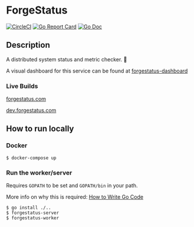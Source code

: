 # ForgeStatus

[![CircleCI](https://circleci.com/gh/chrisstowe/forgestatus.svg?style=svg)](https://circleci.com/gh/chrisstowe/forgestatus) [![Go Report Card](https://goreportcard.com/badge/github.com/chrisstowe/forgestatus)](https://goreportcard.com/report/github.com/chrisstowe/forgestatus) [![Go Doc](https://img.shields.io/badge/godoc-reference-blue.svg?style=flat-square)](http://godoc.org/github.com/chrisstowe/forgestatus)

## Description

A distributed system status and metric checker. 🔎

A visual dashboard for this service can be found at [forgestatus-dashboard](https://github.com/chrisstowe/forgestatus-dashboard)

### Live Builds

[forgestatus.com](http://forgestatus.com)

[dev.forgestatus.com](http://dev.forgestatus.com)

## How to run locally

### Docker

```
$ docker-compose up
```

### Run the worker/server

Requires `GOPATH` to be set and `GOPATH/bin` in your path.

More info on why this is required: [How to Write Go Code](https://golang.org/doc/code.html)

```
$ go install ./..
$ forgestatus-server
$ forgestatus-worker
```
